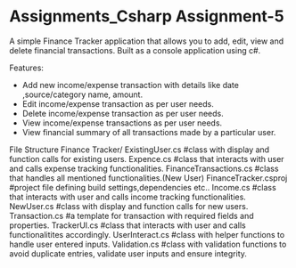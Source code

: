 # Assignments_Csharp Assignment-5
   A simple Finance Tracker application that allows you to add, edit, view and delete financial transactions. 
Built as a console application using c#.

Features: 
 - Add new income/expense transaction with details like  date ,source/category name, amount. 
 - Edit income/expense transaction as per user needs.
 - Delete income/expense transaction as per user needs.
 - View income/expense transactions as per user needs.
 - View financial summary of all transactions made by a particular user. 


 File Structure
  Finance Tracker/
     ExistingUser.cs            #class with display and function calls for existing users.
     Expence.cs                 #class that interacts with user and calls expense tracking functionalities.
     FinanceTransactions.cs     #class that handles all mentioned functionalities.(New User)
     FinanceTracker.csproj      #project file defining build settings,dependencies etc..
     Income.cs                  #class that interacts with user and calls income tracking functionalities.
     NewUser.cs                 #class with display and function calls for new users.
     Transaction.cs             #a template for transaction with required fields and properties.
     TrackerUI.cs               #class that interacts with user and calls functionalitites accordingly.
     UserInteract.cs            #class with helper functions to handle user entered inputs.
     Validation.cs              #class with validation functions to avoid duplicate entries, validate user inputs and ensure integrity.